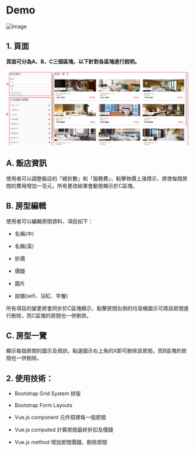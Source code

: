 # Demo

![image](https://github.com/Cheng-Yi-Ting/Hotel-Room/blob/master/demo-images/操作影片.gif)

## 1.   頁面

**頁面可分為A、B、C三個區塊，以下針對各區塊進行說明。**

![image](https://github.com/Cheng-Yi-Ting/Hotel-Room/blob/master/demo-images/首頁.png)

## A.       飯店資訊

使用者可以調整飯店的「總折數」和「服務費」，點擊物價上漲標示，將使每間房間的費用增加一百元，所有更改結果會動態顯示於C區塊。
<br>

## B.       房型編輯

使用者可以編輯房間資料，項目如下：

- 名稱(中)

- 名稱(英)

- 折價

- 價錢

- 圖片

- 設備(wifi、浴缸、早餐)

所有項目的變更將會同步於C區塊顯示，點擊房間右側的垃圾桶圖示可將該房間進行刪除，而C區塊的房間也一併刪除。

## C.       房型一覽

顯示每個房間的圖示及資訊，點選圖示右上角的X即可刪除該房間，而B區塊的房間也一併刪除。

## 2.   使用技術：

- Bootstrap Grid System 排版

- Bootstrap Form Layouts

- Vue.js component 元件搭建每一個房間

- Vue.js computed 計算房間最終折扣及價錢

- Vue.js method 增加房間價錢、刪除房間
